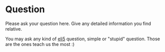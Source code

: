 # Question
Please ask your question here. Give any detailed information you find relative.

You may ask any kind of [eli5](https://www.reddit.com/r/explainlikeimfive/) question, simple or "stupid" question. Those are the ones teach us the most :)
